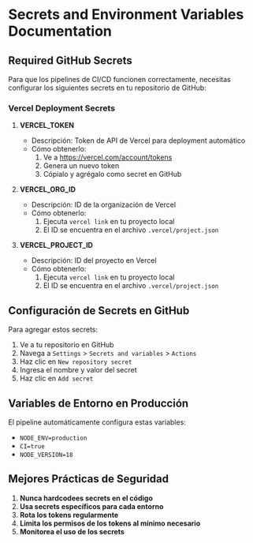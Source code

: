 # Secrets and Environment Variables Documentation

## Required GitHub Secrets

Para que los pipelines de CI/CD funcionen correctamente, necesitas configurar los siguientes secrets en tu repositorio de GitHub:

### Vercel Deployment Secrets

1. **VERCEL_TOKEN**
    - Descripción: Token de API de Vercel para deployment automático
    - Cómo obtenerlo:
        1. Ve a https://vercel.com/account/tokens
        2. Genera un nuevo token
        3. Cópialo y agrégalo como secret en GitHub

2. **VERCEL_ORG_ID**
    - Descripción: ID de la organización de Vercel
    - Cómo obtenerlo:
        1. Ejecuta `vercel link` en tu proyecto local
        2. El ID se encuentra en el archivo `.vercel/project.json`

3. **VERCEL_PROJECT_ID**
    - Descripción: ID del proyecto en Vercel
    - Cómo obtenerlo:
        1. Ejecuta `vercel link` en tu proyecto local
        2. El ID se encuentra en el archivo `.vercel/project.json`

## Configuración de Secrets en GitHub

Para agregar estos secrets:

1. Ve a tu repositorio en GitHub
2. Navega a `Settings` > `Secrets and variables` > `Actions`
3. Haz clic en `New repository secret`
4. Ingresa el nombre y valor del secret
5. Haz clic en `Add secret`

## Variables de Entorno en Producción

El pipeline automáticamente configura estas variables:

- `NODE_ENV=production`
- `CI=true`
- `NODE_VERSION=18`

## Mejores Prácticas de Seguridad

1. **Nunca hardcodees secrets en el código**
2. **Usa secrets específicos para cada entorno**
3. **Rota los tokens regularmente**
4. **Limita los permisos de los tokens al mínimo necesario**
5. **Monitorea el uso de los secrets**
